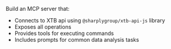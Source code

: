 Build an MCP server that:
- Connects to XTB api using `@sharplygroup/xtb-api-js` library
- Exposes all operations
- Provides tools for executing commands
- Includes prompts for common data analysis tasks